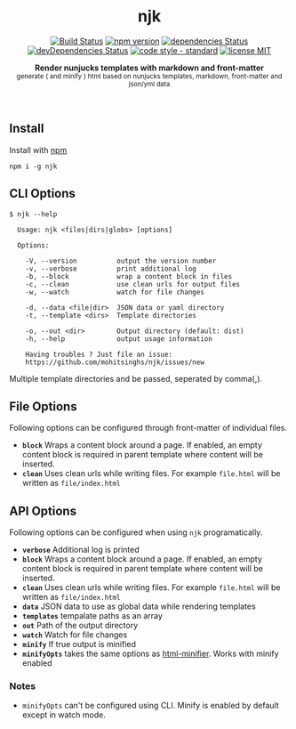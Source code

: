 <h1 align="center">njk</h1>

<p align="center">
  <a href="https://travis-ci.com/mohitsinghs/njk"><img src="https://travis-ci.com/mohitsinghs/njk.svg" alt="Build Status"></a>
  <a href="https://www.npmjs.com/package/njk"><img src="https://img.shields.io/npm/v/njk.svg" alt="npm version"></a>
  <a href="https://david-dm.org/mohitsinghs/njk"><img src="https://david-dm.org/mohitsinghs/njk/status.svg" alt="dependencies Status"></a>
  <a href="https://david-dm.org/mohitsinghs/njk?type=dev"><img src="https://david-dm.org/mohitsinghs/njk/dev-status.svg" alt="devDependencies Status"></a>
  <a href="https://standardjs.com"><img src="https://img.shields.io/badge/code_style-standard-brightgreen.svg" alt="code style - standard"></a>
  <a href="https://github.com/mohitsinghs/njk/blob/master/LICENSE"><img src="https://img.shields.io/badge/license-MIT-brightgreen.svg" alt="license MIT"></a>
</p>

<p align="center">
  <b>Render nunjucks templates with markdown and front-matter</b><br/>
  <sub>generate ( and minify ) html based on nunjucks templates, markdown, front-matter and json/yml data</sub>
</p>

<br />

## Install

Install with [npm](https://npm.im/njk)

```console
npm i -g njk
```

## CLI Options

```console
$ njk --help

  Usage: njk <files|dirs|globs> [options]

  Options:

    -V, --version          output the version number
    -v, --verbose          print additional log
    -b, --block            wrap a content block in files
    -c, --clean            use clean urls for output files
    -w, --watch            watch for file changes

    -d, --data <file|dir>  JSON data or yaml directory
    -t, --template <dirs>  Template directories

    -o, --out <dir>        Output directory (default: dist)
    -h, --help             output usage information

    Having troubles ? Just file an issue:
    https://github.com/mohitsinghs/njk/issues/new
```

Multiple template directories and be passed, seperated by comma(,).

## File Options

Following options can be configured through front-matter of individual files.

- **`block`** Wraps a content block around a page. If enabled, an empty content block is required in parent template where content will be inserted.
- **`clean`** Uses clean urls while writing files. For example `file.html` will be written as `file/index.html`

## API Options

Following options can be configured when using `njk` programatically.

- **`verbose`** Additional log is printed
- **`block`** Wraps a content block around a page. If enabled, an empty content block is required in parent template where content will be inserted.
- **`clean`** Uses clean urls while writing files. For example `file.html` will be written as `file/index.html`
- **`data`** JSON data to use as global data while rendering templates
- **`templates`** tempalate paths as an array
- **`out`** Path of the output directory
- **`watch`** Watch for file changes
- **`minify`** If true output is minified
- **`minifyOpts`** takes the same options as [html-minifier](https://github.com/kangax/html-minifier). Works with minify enabled

### Notes

- `minifyOpts` can't be configured using CLI. Minify is enabled by default except in watch mode.
